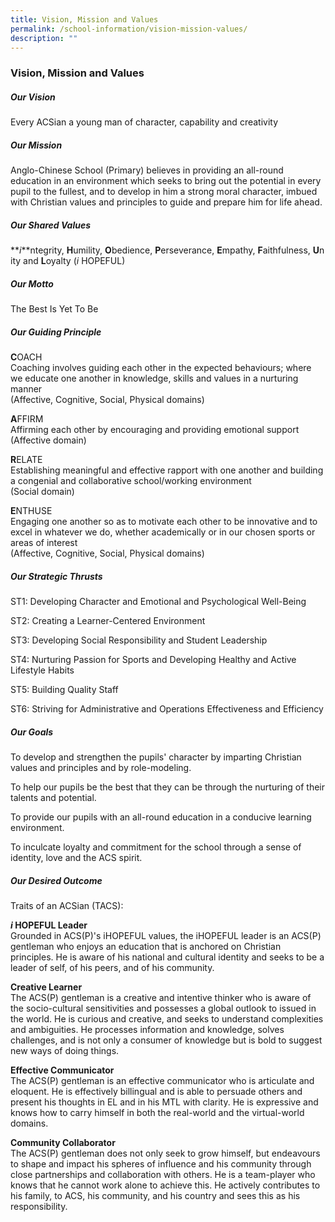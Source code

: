 ```yaml
---
title: Vision, Mission and Values
permalink: /school-information/vision-mission-values/
description: ""
---
```

### **Vision, Mission and Values**
##### **Our Vision**
Every ACSian a young man of character, capability and creativity

##### **Our Mission**
Anglo-Chinese School (Primary) believes in providing an all-round education in an environment which seeks to bring out the potential in every pupil to the fullest, and to develop in him a strong moral character, imbued with Christian values and principles to guide and prepare him for life ahead.

##### **Our Shared Values**
**_i_**ntegrity,&nbsp;**H**umility,&nbsp;**O**bedience,&nbsp;**P**erseverance,&nbsp;**E**mpathy,&nbsp;**F**aithfulness,&nbsp;**U**nity and&nbsp;**L**oyalty (_i_&nbsp;HOPEFUL)

##### **Our Motto**
The Best Is Yet To Be

##### **Our Guiding Principle**
**C**OACH<br>
Coaching involves guiding each other in the expected behaviours; where we educate one another in knowledge, skills and values in a nurturing manner<br>
(Affective, Cognitive, Social, Physical domains)

**A**FFIRM<br>
Affirming each other by encouraging and providing emotional support<br>
(Affective domain)

**R**ELATE<br>
Establishing meaningful and effective rapport with one another and building a congenial and collaborative school/working environment<br>
(Social domain)

**E**NTHUSE<br>
Engaging one another so as to motivate each other to be innovative and to excel in whatever we do, whether academically or in our chosen sports or areas of interest<br>
(Affective, Cognitive, Social, Physical domains)

##### **Our Strategic Thrusts**
ST1: Developing Character and Emotional and Psychological Well-Being

ST2: Creating a Learner-Centered Environment

ST3: Developing Social Responsibility and Student Leadership

ST4: Nurturing Passion for Sports and Developing Healthy and Active Lifestyle Habits

ST5: Building Quality Staff

ST6: Striving for Administrative and Operations Effectiveness and Efficiency

##### **Our Goals**
To develop and strengthen the pupils' character by imparting Christian values and principles and by role-modeling.

To help our pupils be the best that they can be through the nurturing of their talents and potential.

To provide our pupils with an all-round education in a conducive learning environment.

To inculcate loyalty and commitment for the school through a sense of identity, love and the ACS spirit.

##### **Our Desired Outcome**
Traits of an ACSian (TACS):

**_i_&nbsp;HOPEFUL Leader**<br>
Grounded in ACS(P)'s iHOPEFUL values, the iHOPEFUL leader is an ACS(P) gentleman who enjoys an education that is anchored on Christian principles. He is aware of his national and cultural identity and seeks to be a leader of self, of his peers, and of his community.

**Creative Learner**<br>
The ACS(P) gentleman is a creative and intentive thinker who is aware of the socio-cultural sensitivities and possesses a global outlook to issued in the world. He is curious and creative, and seeks to understand complexities and ambiguities. He processes information and knowledge, solves challenges, and is not only a consumer of knowledge but is bold to suggest new ways of doing things.

**Effective Communicator**<br>The ACS(P) gentleman is an effective communicator who is articulate and eloquent. He is effectively billingual and is able to persuade others and present his thoughts in EL and in his MTL with clarity. He is expressive and knows how to carry himself in both the real-world and the virtual-world domains.


**Community Collaborator**<br>The ACS(P) gentleman does not only seek to grow himself, but endeavours to shape and impact his spheres of influence and his community through close partnerships and collaboration with others. He is a team-player who knows that he cannot work alone to achieve this. He actively contributes to his family, to ACS, his community, and his country and sees this as his responsibility.